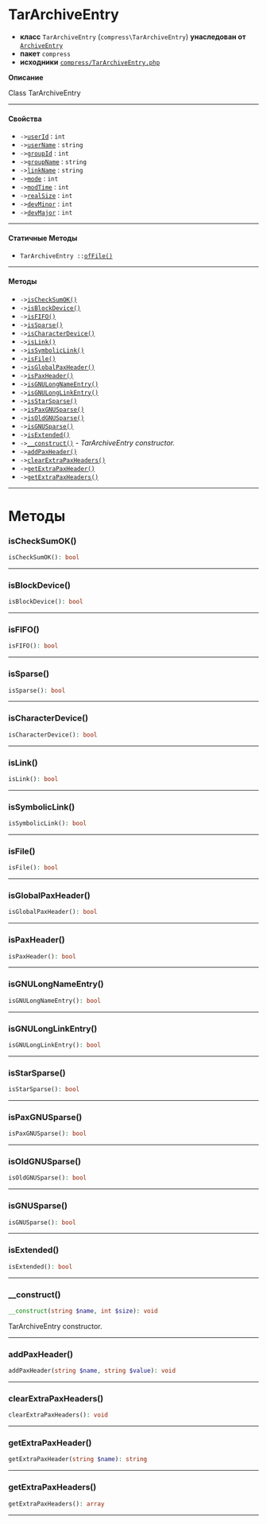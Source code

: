 # TarArchiveEntry

- **класс** `TarArchiveEntry` (`compress\TarArchiveEntry`) **унаследован от** [`ArchiveEntry`](api-docs/classes/compress/ArchiveEntry.ru.md)
- **пакет** `compress`
- **исходники** [`compress/TarArchiveEntry.php`](./src/main/resources/JPHP-INF/sdk/compress/TarArchiveEntry.php)

**Описание**

Class TarArchiveEntry

---

#### Свойства

- `->`[`userId`](#prop-userid) : `int`
- `->`[`userName`](#prop-username) : `string`
- `->`[`groupId`](#prop-groupid) : `int`
- `->`[`groupName`](#prop-groupname) : `string`
- `->`[`linkName`](#prop-linkname) : `string`
- `->`[`mode`](#prop-mode) : `int`
- `->`[`modTime`](#prop-modtime) : `int`
- `->`[`realSize`](#prop-realsize) : `int`
- `->`[`devMinor`](#prop-devminor) : `int`
- `->`[`devMajor`](#prop-devmajor) : `int`

---

#### Статичные Методы

- `TarArchiveEntry ::`[`ofFile()`](#method-offile)

---

#### Методы

- `->`[`isCheckSumOK()`](#method-ischecksumok)
- `->`[`isBlockDevice()`](#method-isblockdevice)
- `->`[`isFIFO()`](#method-isfifo)
- `->`[`isSparse()`](#method-issparse)
- `->`[`isCharacterDevice()`](#method-ischaracterdevice)
- `->`[`isLink()`](#method-islink)
- `->`[`isSymbolicLink()`](#method-issymboliclink)
- `->`[`isFile()`](#method-isfile)
- `->`[`isGlobalPaxHeader()`](#method-isglobalpaxheader)
- `->`[`isPaxHeader()`](#method-ispaxheader)
- `->`[`isGNULongNameEntry()`](#method-isgnulongnameentry)
- `->`[`isGNULongLinkEntry()`](#method-isgnulonglinkentry)
- `->`[`isStarSparse()`](#method-isstarsparse)
- `->`[`isPaxGNUSparse()`](#method-ispaxgnusparse)
- `->`[`isOldGNUSparse()`](#method-isoldgnusparse)
- `->`[`isGNUSparse()`](#method-isgnusparse)
- `->`[`isExtended()`](#method-isextended)
- `->`[`__construct()`](#method-__construct) - _TarArchiveEntry constructor._
- `->`[`addPaxHeader()`](#method-addpaxheader)
- `->`[`clearExtraPaxHeaders()`](#method-clearextrapaxheaders)
- `->`[`getExtraPaxHeader()`](#method-getextrapaxheader)
- `->`[`getExtraPaxHeaders()`](#method-getextrapaxheaders)

---
# Методы

<a name="method-ischecksumok"></a>

### isCheckSumOK()
```php
isCheckSumOK(): bool
```

---

<a name="method-isblockdevice"></a>

### isBlockDevice()
```php
isBlockDevice(): bool
```

---

<a name="method-isfifo"></a>

### isFIFO()
```php
isFIFO(): bool
```

---

<a name="method-issparse"></a>

### isSparse()
```php
isSparse(): bool
```

---

<a name="method-ischaracterdevice"></a>

### isCharacterDevice()
```php
isCharacterDevice(): bool
```

---

<a name="method-islink"></a>

### isLink()
```php
isLink(): bool
```

---

<a name="method-issymboliclink"></a>

### isSymbolicLink()
```php
isSymbolicLink(): bool
```

---

<a name="method-isfile"></a>

### isFile()
```php
isFile(): bool
```

---

<a name="method-isglobalpaxheader"></a>

### isGlobalPaxHeader()
```php
isGlobalPaxHeader(): bool
```

---

<a name="method-ispaxheader"></a>

### isPaxHeader()
```php
isPaxHeader(): bool
```

---

<a name="method-isgnulongnameentry"></a>

### isGNULongNameEntry()
```php
isGNULongNameEntry(): bool
```

---

<a name="method-isgnulonglinkentry"></a>

### isGNULongLinkEntry()
```php
isGNULongLinkEntry(): bool
```

---

<a name="method-isstarsparse"></a>

### isStarSparse()
```php
isStarSparse(): bool
```

---

<a name="method-ispaxgnusparse"></a>

### isPaxGNUSparse()
```php
isPaxGNUSparse(): bool
```

---

<a name="method-isoldgnusparse"></a>

### isOldGNUSparse()
```php
isOldGNUSparse(): bool
```

---

<a name="method-isgnusparse"></a>

### isGNUSparse()
```php
isGNUSparse(): bool
```

---

<a name="method-isextended"></a>

### isExtended()
```php
isExtended(): bool
```

---

<a name="method-__construct"></a>

### __construct()
```php
__construct(string $name, int $size): void
```
TarArchiveEntry constructor.

---

<a name="method-addpaxheader"></a>

### addPaxHeader()
```php
addPaxHeader(string $name, string $value): void
```

---

<a name="method-clearextrapaxheaders"></a>

### clearExtraPaxHeaders()
```php
clearExtraPaxHeaders(): void
```

---

<a name="method-getextrapaxheader"></a>

### getExtraPaxHeader()
```php
getExtraPaxHeader(string $name): string
```

---

<a name="method-getextrapaxheaders"></a>

### getExtraPaxHeaders()
```php
getExtraPaxHeaders(): array
```

---
